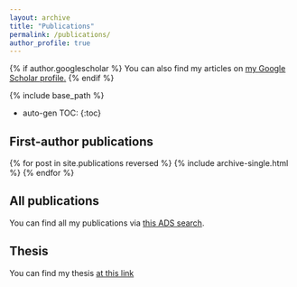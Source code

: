 ```yaml
---
layout: archive
title: "Publications"
permalink: /publications/
author_profile: true
---
```


{% if author.googlescholar %}
  You can also find my articles on <u><a href="{{author.googlescholar}}">my Google Scholar profile</a>.</u>
{% endif %}

{% include base_path %}

* auto-gen TOC:
{:toc}

First-author publications
------

{% for post in site.publications reversed %}
  {% include archive-single.html %}
{% endfor %}

All publications
-------

You can find all my publications via [this ADS search](https://ui.adsabs.harvard.edu/search/filter_property_fq_property=AND&filter_property_fq_property=property%3A%22refereed%22&fq=%7B!type%3Daqp%20v%3D%24fq_database%7D&fq=%7B!type%3Daqp%20v%3D%24fq_property%7D&fq_database=(database%3Aastronomy%20OR%20database%3Aphysics)&fq_property=(property%3A%22refereed%22)&q=orcid%3A0000-0002-5945-7975&sort=date%20desc%2C%20bibcode%20desc&p_=0).

Thesis
-------

You can find my thesis [at this link](https://theses.fr/2019AIXM0317)